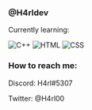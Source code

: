 ### @H4rldev
Currently learning:

![C++](https://i.imgur.com/Bt8zHCD.png)
![HTML](https://i.imgur.com/wt1U6jk.png)
![CSS](https://i.imgur.com/NTdDuck.png)

### How to reach me:
Discord: H4rl#5307

Twitter: @H4rl00

<!---
H4rldev/H4rldev is a ✨ special ✨ repository because its `README.md` (this file) appears on your GitHub profile.
You can click the Preview link to take a look at your changes.
--->
